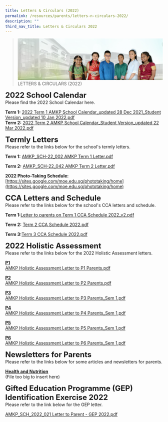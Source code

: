 ```yaml
---
title: Letters & Circulars (2022)
permalink: /resources/parents/letters-n-circulars-2022/
description: ""
third_nav_title: Letters & Circulars 2022
---
```

>![](/images/About%20Us/banner2-with%20bg.jpg)
>LETTERS & CIRCULARS (2022)

**<font size=5>2022 School Calendar</font>**<br>
Please find the 2022 School Calendar here.

**Term 1:**
[2022 Term 1 AMKP School Calendar_updated 28 Dec 2021_Student Version_updated 10 Jan 2022.pdf](/files/Resources/2022%20Term%201%20AMKP%20School%20Calendar_updated%2028%20Dec%202021_Student%20Version_updated%2010%20Jan%202022.pdf)<br>
**Term 2:**
[2022 Term 2 AMKP School Calendar_Student Version_updated 22 Mar 2022.pdf](/files/Resources/2022%20AMKP%20T2%20School%20Calendar_Student%20Version_updated%2022%20Mar%202022.pdf)


**<font size=5>Termly Letters</font>** <br>
Please refer to the links below for the school's termly letters.

**Term 1:**
[AMKP_SCH-22_002 AMKP Term 1 Letter.pdf](/files/Resources/AMKP_SCH-22_002%20%20AMKP%20Term%201%20Letter.pdf)

**Term 2:**
[AMKP_SCH-22_042 AMKP Term 2 Letter.pdf](/files/Resources/AMKP_SCH-22_042%20%20AMKP%20Term%202%20Letter.pdf)

**2022 Photo-Taking Schedule:**[https://sites.google.com/moe.edu.sg/phototaking/home](https://sites.google.com/moe.edu.sg/phototaking/home)

**<font size=5>CCA Letters and Schedule</font>**<br>
Please refer to the links below for the school's CCA letters and schedule.

**Term 1:**[Letter to parents on Term 1 CCA Schedule 2022_v2.pdf](/files/Resources/Letter%20to%20parents%20on%20Term%201%20CCA%20Schedule%202022_v2.pdf)

**Term 2:** [Term 2 CCA Schedule 2022.pdf](/files/Resources/Term%202%20CCA%20Schedule%202022.pdf)

**Term 3:**[Term 3 CCA Schedule 2022.pdf](/files/Resources/Term%203%20CCA%20Schedule%202022.pdf)
<br>

**<font size=5>2022 Holistic Assessment</font>** <br>
Please refer to the links below for the 2022 Holistic Assessment letters.

**<u>P1</u>** <br>
[AMKP Holistic Assessment Letter to P1 Parents.pdf](/files/Resources/AMKP%20Holistic%20Assessment%20Letter%20to%20P1%20Parents.pdf)

**<u>P2</u>**<br>
[AMKP Holistic Assessment Letter to P2 Parents.pdf](/files/Resources/AMKP%20Holistic%20Assessment%20Letter%20to%20P2%20Parents.pdf)

**<u>P3</u>**<br>
[AMKP Holistic Assessment Letter to P3 Parents_Sem 1.pdf](/files/Resources/AMKP%20Holistic%20Assessment%20Letter%20to%20P3%20Parents_Sem%201.pdf)

**<u>P4</u>**<br>
[AMKP Holistic Assessment Letter to P4 Parents_Sem 1.pdf](/files/Resources/AMKP%20Holistic%20Assessment%20Letter%20to%20P4%20Parents_Sem%201.pdf)

**<u>P5</u>**<br>
[AMKP Holistic Assessment Letter to P5 Parents_Sem 1.pdf](/files/Resources/AMKP%20Holistic%20Assessment%20Letter%20to%20P5%20Parents_Sem%201.pdf)

**<u>P6</u>**<br>
[ AMKP Holistic Assessment Letter to P6 Parents_Sem 1.pdf](/files/Resources/AMKP%20Holistic%20Assessment%20Letter%20to%20P6%20Parents_Sem%201%20(1).pdf)

**<font size=5>Newsletters for Parents</font>** <br>
Please refer to the links below for some articles and newsletters for parents.

**<u>Health and Nutrition</u>** <br>
(File too big to insert here)


**<font size=5>Gifted Education Programme (GEP) Identification Exercise 2022
</font>** <br>
Please refer to the link below for the GEP letter.

[AMKP_SCH_2022_021 Letter to Parent - GEP 2022.pdf](/files/Resources/AMKP_SCH_2022_021%20Letter%20to%20Parent%20-%20GEP%202022.pdf)